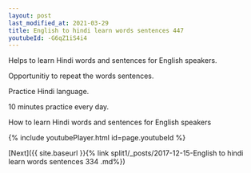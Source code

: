 ```yaml
---
layout: post
last_modified_at: 2021-03-29
title: English to hindi learn words sentences 447 
youtubeId: -G6qZ1iS4i4
---
```

 
 
Helps to learn Hindi words and sentences for English speakers.

Opportunitiy to repeat the words sentences. 

Practice Hindi language. 
 
10 minutes practice every day. 
 
How to learn Hindi words and sentences for English speakers 
 
{% include youtubePlayer.html id=page.youtubeId %}
 
 
[Next]({{ site.baseurl }}{% link  split1/_posts/2017-12-15-English to hindi learn words sentences 334 .md%})
 
